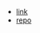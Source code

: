 - [link](https://medium.com/@fqaiser94/concurrent-sudoku-solver-part-1-single-candidate-technique-domain-modelling-6c885a1e4ef3)
- [repo](https://github.com/fqaiser94/concurrent-sudoku-solver/blob/main/src/test/scala/com/fq/sudoku/UtilsTest.scala)
